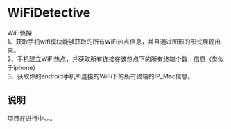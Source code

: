 # WiFiDetective
WiFi侦探  
1、获取手机wifi模块能够获取的所有WiFi热点信息，并且通过图形的形式展现出来。   
2、手机建立WiFi热点，并获取所有连接在该热点下的所有终端个数，信息（类似于iphone）    
3、获取你的android手机所连接的WiFi下的所有终端的IP_Mac信息。   

## 说明
 项目在进行中。。。
